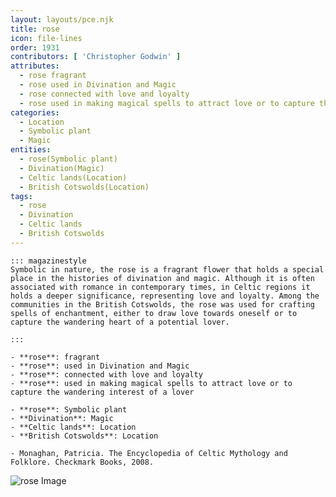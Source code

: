 ```yaml
---
layout: layouts/pce.njk
title: rose
icon: file-lines
order: 1931
contributors: [ 'Christopher Godwin' ]
attributes:
  - rose fragrant
  - rose used in Divination and Magic
  - rose connected with love and loyalty
  - rose used in making magical spells to attract love or to capture the wandering interest of a lover
categories:
  - Location
  - Symbolic plant
  - Magic
entities:
  - rose(Symbolic plant)
  - Divination(Magic)
  - Celtic lands(Location)
  - British Cotswolds(Location)
tags:
  - rose
  - Divination
  - Celtic lands
  - British Cotswolds
---
```

``` tab [group1:Info]
::: magazinestyle
Symbolic in nature, the rose is a fragrant flower that holds a special place in the histories of divination and magic. Although it is often associated with romance in contemporary times, in Celtic regions it holds a deeper significance, representing love and loyalty. Among the communities in the British Cotswolds, the rose was used for crafting spells of enchantment, either to draw love towards oneself or to capture the wandering heart of a potential lover.

:::
```
``` tab [group1:Attributes]
- **rose**: fragrant
- **rose**: used in Divination and Magic
- **rose**: connected with love and loyalty
- **rose**: used in making magical spells to attract love or to capture the wandering interest of a lover
```
``` tab [group1:Entities]
- **rose**: Symbolic plant
- **Divination**: Magic
- **Celtic lands**: Location
- **British Cotswolds**: Location
```
``` tab [group1:Sources]
- Monaghan, Patricia. The Encyclopedia of Celtic Mythology and Folklore. Checkmark Books, 2008.
```
![rose Image](https://upload.wikimedia.org/wikipedia/commons/thumb/e/e6/Rosa_rubiginosa_1.jpg/1200px-Rosa_rubiginosa_1.jpg)

